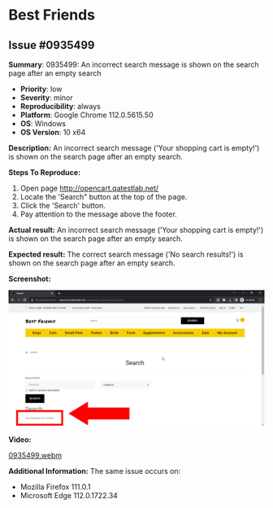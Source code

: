 # Best Friends

## Issue #0935499

**Summary**: 0935499: An incorrect search message is shown on the search page after an empty search

- **Priority**: low
- **Severity**: minor
- **Reproducibility**: always
- **Platform**: Google Chrome 112.0.5615.50
- **OS**: Windows
- **OS Version**: 10 x64

**Description:** An incorrect search message ('Your shopping cart is empty!') is shown on the search page after an empty search.

**Steps To Reproduce:**

1. Open page http://opencart.qatestlab.net/
2. Locate the 'Search" button at the top of the page.
3. Click the 'Search' button.
4. Pay attention to the message above the footer.

**Actual result:** An incorrect search message ('Your shopping cart is empty!') is shown on the search page after an empty search.

**Expected result:** The correct search message ('No search results!') is shown on the search page after an empty search.

**Screenshot:**

![0935499](0935499.jpg)

**Video:**

[0935499.webm](https://user-images.githubusercontent.com/1151664/233936770-31b2d184-ead6-4f5c-8d89-948c6e029642.webm)

**Additional Information:** The same issue occurs on:

- Mozilla Firefox 111.0.1
- Microsoft Edge 112.0.1722.34
